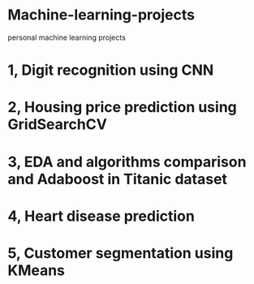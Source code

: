 # Machine-learning-projects
personal machine learning projects

# 1, Digit recognition using CNN
# 2, Housing price prediction using GridSearchCV
# 3, EDA and algorithms comparison and Adaboost in Titanic dataset
# 4, Heart disease prediction
# 5, Customer segmentation using KMeans

